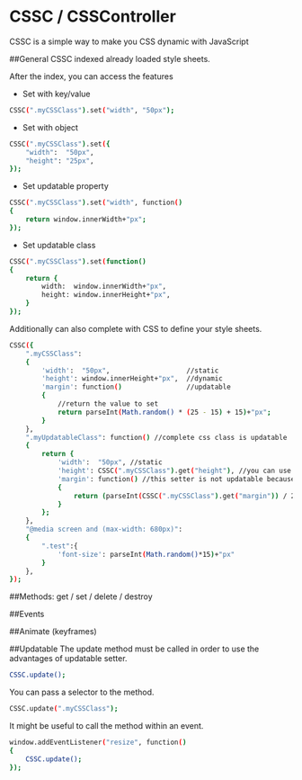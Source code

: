 # CSSC / CSSController
CSSC is a simple way to make you CSS dynamic with JavaScript

##General
CSSC indexed already loaded style sheets.

After the index, you can access the features
* Set with key/value
```bash
CSSC(".myCSSClass").set("width", "50px");
```
* Set with object
```bash
CSSC(".myCSSClass").set({
    "width":  "50px",
    "height": "25px",
});
```
* Set updatable property
```bash
CSSC(".myCSSClass").set("width", function()
{
    return window.innerWidth+"px";
});
```
* Set updatable class
```bash
CSSC(".myCSSClass").set(function()
{
    return {
        width:  window.innerWidth+"px",
        height: window.innerHeight+"px",
    }
});
```

Additionally can also complete with CSS to define your style sheets.
```bash
CSSC({
    ".myCSSClass": 
    {
        'width':  "50px",                   //static 
        'height': window.innerHeight+"px",  //dynamic 
        'margin': function()                //updatable 
        {
            //return the value to set
            return parseInt(Math.random() * (25 - 15) + 15)+"px";
        }
    },
    ".myUpdatableClass": function() //complete css class is updatable
    {
        return {
            'width':  "50px", //static
            'height': CSSC(".myCSSClass").get("height"), //you can use values of other css classes
            'margin': function() //this setter is not updatable because the entire class is updatable
            {
                return (parseInt(CSSC(".myCSSClass").get("margin")) / 2) + "px";
            }
        };
    },
    "@media screen and (max-width: 680px)": 
    {
        ".test":{
            'font-size': parseInt(Math.random()*15)+"px"
        }
    },
});
```
##Methods: get / set / delete / destroy

##Events

##Animate (keyframes)

##Updatable
The update method must be called in order to use the advantages of updatable setter.
```bash
CSSC.update();
```
You can pass a selector to the method.
```bash
CSSC.update(".myCSSClass");
```
It might be useful to call the method within an event.
```bash
window.addEventListener("resize", function()
{
    CSSC.update();
});
```
